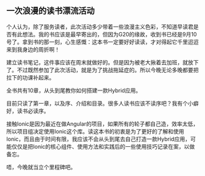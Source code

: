 ## 一次浪漫的读书漂流活动 ##

个人认为，除了服务读者，此次活动多少带着一些浪漫主义色彩，不知道早读君是否有此想法。我的书应该是最早寄出的，但因为G20的缘故，收到书已经是9月10号了。拿到书的那一刻，心生感慨：这本书一定要好好读读，才对得起它千里迢迢来到我身边的周折啊！

建立读书笔记，这件事应该在周末就做好的。但是因为被老大揪着去加班，就放下了。不过既然参加了此次活动，就是为了挑战拖延症的。所以今晚无论多晚都要把拉下的功课补起来。

全书共有10章，从头到尾教你如何搭建一款Hybrid应用。

目前只读了第一章，以及序、介绍和目录。很多人读书应该不读序吧？我有个小癖好，读书必读序。

接触Ionic是因为最近在做Angular的项目，如果所有的轮子都自己造，效率太低，所以项目组决定使用Ionic这个库。读这本书的初衷是为了更好的了解和使用Ionic，而且由于时间有限，我应该不会从头到尾去自己打造一款Hybrid应用，可能仅仅是把Ionic的核心组件、使用方法和实践后的一些使用技巧记录在案，以做备忘。

唔，今晚就当立个里程碑吧。

